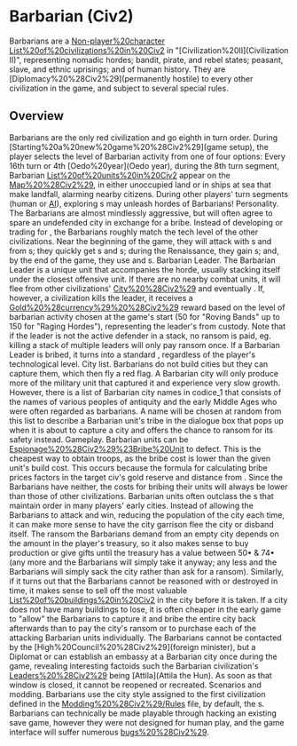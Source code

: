 # Barbarian (Civ2)

Barbarians are a [Non-player%20character](non-playable) [List%20of%20civilizations%20in%20Civ2](civilization) in "[Civilization%20II](Civilization II)", representing nomadic hordes; bandit, pirate, and rebel states; peasant, slave, and ethnic uprisings; and of human history. They are [Diplomacy%20%28Civ2%29](permanently hostile) to every other civilization in the game, and subject to several special rules.
## Overview

Barbarians are the only red civilization and go eighth in turn order.
During [Starting%20a%20new%20game%20%28Civ2%29](game setup), the player selects the level of Barbarian activity from one of four options:
Every 16th turn or 4th [Oedo%20year](Oedo year), during the 8th turn segment, Barbarian [List%20of%20units%20in%20Civ2](units) appear on the [Map%20%28Civ2%29](map), in either unoccupied land or in ships at sea that make landfall, alarming nearby citizens. During other players' turn segments (human or [AI](AI)), exploring s may unleash hordes of Barbarians!
Personality.
The Barbarians are almost mindlessly aggressive, but will often agree to spare an undefended city in exchange for a bribe.
Instead of developing or trading for , the Barbarians roughly match the tech level of the other civilizations. Near the beginning of the game, they will attack with s and from s; they quickly get s and s; during the Renaissance, they gain s; and, by the end of the game, they use and s.
Barbarian Leader.
The Barbarian Leader is a unique unit that accompanies the horde, usually stacking itself under the closest offensive unit. If there are no nearby combat units, it will flee from other civilizations' [City%20%28Civ2%29](cities) and eventually .
If, however, a civilization kills the leader, it receives a [Gold%20%28currency%29%20%28Civ2%29](gold) reward based on the level of barbarian activity chosen at the game's start (50 for "Roving Bands" up to 150 for "Raging Hordes"), representing the leader's from custody. Note that if the leader is not the active defender in a stack, no ransom is paid, eg. killing a stack of multiple leaders will only pay ransom once.
If a Barbarian Leader is bribed, it turns into a standard , regardless of the player's technological level.
City list.
Barbarians do not build cities but they can capture them, which then fly a red flag. A Barbarian city will only produce more of the military unit that captured it and experience very slow growth. However, there is a list of Barbarian city names in codice_1 that consists of the names of various peoples of antiquity and the early Middle Ages who were often regarded as barbarians. A name will be chosen at random from this list to describe a Barbarian unit's tribe in the dialogue box that pops up when it is about to capture a city and offers the chance to ransom for its safety instead.
Gameplay.
Barbarian units can be [Espionage%20%28Civ2%29%23Bribe%20Unit](bribed) to defect. This is the cheapest way to obtain troops, as the bribe cost is lower than the given unit's build cost. This occurs because the formula for calculating bribe prices factors in the target civ's gold reserve and distance from . Since the Barbarians have neither, the costs for bribing their units will always be lower than those of other civilizations.
Barbarian units often outclass the s that maintain order in many players' early cities. Instead of allowing the Barbarians to attack and win, reducing the population of the city each time, it can make more sense to have the city garrison flee the city or disband itself. The ransom the Barbarians demand from an empty city depends on the amount in the player's treasury, so it also makes sense to buy production or give gifts until the treasury has a value between 50• &amp; 74• (any more and the Barbarians will simply take it anyway; any less and the Barbarians will simply sack the city rather than ask for a ransom). Similarly, if it turns out that the Barbarians cannot be reasoned with or destroyed in time, it makes sense to sell off the most valuable [List%20of%20buildings%20in%20Civ2](building) in the city before it is taken. If a city does not have many buildings to lose, it is often cheaper in the early game to "allow" the Barbarians to capture it and bribe the entire city back afterwards than to pay the city's ransom or to purchase each of the attacking Barbarian units individually.
The Barbarians cannot be contacted by the [High%20Council%20%28Civ2%29](foreign minister), but a Diplomat or can establish an embassy at a Barbarian city once during the game, revealing interesting factoids such the Barbarian civilization's [Leaders%20%28Civ2%29](leader) being [Attila](Attila the Hun). As soon as that window is closed, it cannot be reopened or recreated.
Scenarios and modding.
Barbarians use the city style assigned to the first civilization defined in the [Modding%20%28Civ2%29/Rules](Rules.txt) file, by default, the s.
Barbarians can technically be made playable through hacking an existing save game, however they were not designed for human play, and the game interface will suffer numerous [bugs%20%28Civ2%29](bugs).